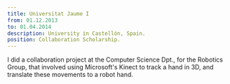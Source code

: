 ```yaml
---
title: Universitat Jaume I
from: 01.12.2013
to: 01.04.2014
description: University in Castellón, Spain.
position: Collaboration Scholarship.
---
```

I did a collaboration project at the Computer Science Dpt., for the Robotics Group, that involved using Microsoft's Kinect to track a hand in 3D, and translate these movements to a robot hand.
